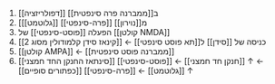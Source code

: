 
1. [[דפולריזציה]] ב[[ממברנה פרה סינפטית]]
2. [[[גלוטמט]] מ[[נוירון]] [[פרה-סינפטי]]
3. הפעלה [[פוסט-סינפטי]] של [[קולטן NMDA]]
4. כניסה של [[סידן]] ל[[תא פוסט סינפטי]] ← [[קינאז סידן קלמודולין מסוג 2]]
5. [[קולטן AMPA]] ← [[ממברנה פוסט סינפטית]]
6. [[סינתאז החנקן החד חמצני]] [[פוסט-סינפטי]] ← [[חנקן חד חמצני]] ↑ ← [[כפתורים סופיים]] [[פרה-סינפטי]] ←  [[גלוטמט]] ↑